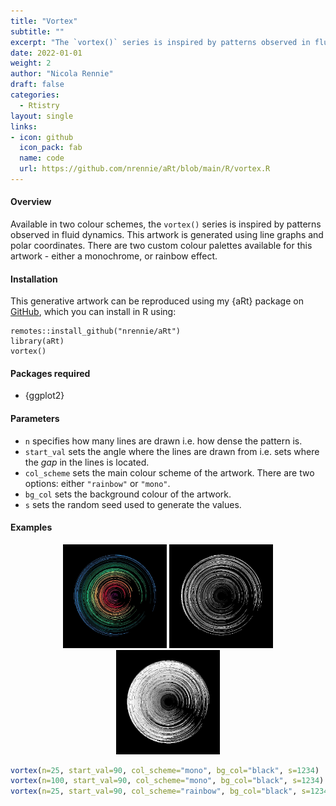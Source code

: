 ```yaml
---
title: "Vortex"
subtitle: ""
excerpt: "The `vortex()` series is inspired by patterns observed in fluid dynamics."
date: 2022-01-01
weight: 2
author: "Nicola Rennie"
draft: false
categories:
  - Rtistry
layout: single
links:
- icon: github
  icon_pack: fab
  name: code
  url: https://github.com/nrennie/aRt/blob/main/R/vortex.R
---
```



#### Overview

Available in two colour schemes, the `vortex()` series is inspired by patterns observed in fluid dynamics. This artwork is generated using line graphs and polar coordinates. There are two custom colour palettes available for this artwork - either a monochrome, or rainbow effect.

#### Installation

This generative artwork can be reproduced using my {aRt} package on [GitHub](https://github.com/nrennie/aRt), which you can install in R using: 

```{r}
remotes::install_github("nrennie/aRt")
library(aRt)
vortex()
```

#### Packages required 

* {ggplot2}

#### Parameters

* `n` specifies how many lines are drawn i.e. how dense the pattern is.
* `start_val` sets the angle where the lines are drawn from i.e. sets where the *gap* in the lines is located.
* `col_scheme` sets the main colour scheme of the artwork. There are two options: either `"rainbow"` or `"mono"`.
* `bg_col` sets the background colour of the artwork.
* `s` sets the random seed used to generate the values. 


#### Examples

<p align="center">
<img src="featured.jpeg?raw=true" width="33%">
<img src="vortex1.jpeg?raw=true" width="33%">
<img src="vortex2.jpeg?raw=true" width="33%">
</p>

```r
vortex(n=25, start_val=90, col_scheme="mono", bg_col="black", s=1234)
vortex(n=100, start_val=90, col_scheme="mono", bg_col="black", s=1234)
vortex(n=25, start_val=90, col_scheme="rainbow", bg_col="black", s=1234)
```






